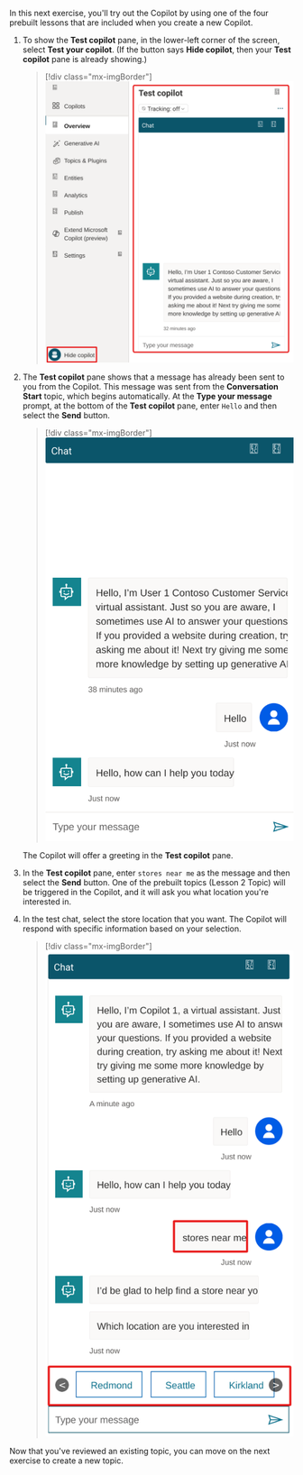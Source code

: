 In this next exercise, you'll try out the Copilot by using one of the four prebuilt lessons that are included when you create a new Copilot.

1. To show the **Test copilot** pane, in the lower-left corner of the screen, select **Test your copilot**. (If the button says **Hide copilot**, then your **Test copilot** pane is already showing.)

   > [!div class="mx-imgBorder"]
   > [![Screenshot of launching the Test Copilot feature.](../media/test-bot.svg)](../media/test-bot.svg#lightbox)

1. The **Test copilot** pane shows that a message has already been sent to you from the Copilot. This message was sent from the **Conversation Start** topic, which begins automatically. At the **Type your message** prompt, at the bottom of the **Test copilot** pane, enter `Hello` and then select the **Send** button.

   > [!div class="mx-imgBorder"]
   > [![Screenshot of using the test Copilot capabilities.](../media/hello.svg)](../media/hello.svg#lightbox)

   The Copilot will offer a greeting in the **Test copilot** pane.

1. In the **Test copilot** pane, enter `stores near me` as the message and then select the **Send** button. One of the prebuilt topics (Lesson 2 Topic) will be triggered in the Copilot, and it will ask you what location you're interested in.

1. In the test chat, select the store location that you want. The Copilot will respond with specific information based on your selection.

   > [!div class="mx-imgBorder"]
   > [![Screenshot of the final view after testing the Copilot.](../media/final.svg)](../media/final.svg#lightbox)

Now that you've reviewed an existing topic, you can move on the next exercise to create a new topic.
